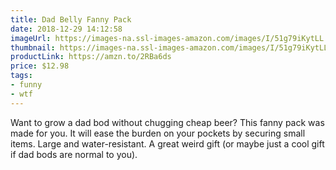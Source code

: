 ```yaml
---
title: Dad Belly Fanny Pack
date: 2018-12-29 14:12:58
imageUrl: https://images-na.ssl-images-amazon.com/images/I/51g79iKytLL._UX425_.jpg
thumbnail: https://images-na.ssl-images-amazon.com/images/I/51g79iKytLL._SR600,315__.jpg
productLink: https://amzn.to/2RBa6ds
price: $12.98
tags:
- funny
- wtf
---
```

Want to grow a dad bod without chugging cheap beer? This fanny pack was made for you. It will ease the burden on your pockets by securing small items. Large and water-resistant. A great weird gift (or maybe just a cool gift if dad bods are normal to you).
